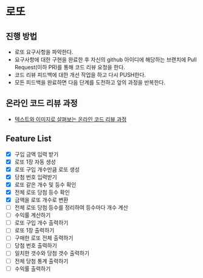 # 로또
## 진행 방법
* 로또 요구사항을 파악한다.
* 요구사항에 대한 구현을 완료한 후 자신의 github 아이디에 해당하는 브랜치에 Pull Request(이하 PR)를 통해 코드 리뷰 요청을 한다.
* 코드 리뷰 피드백에 대한 개선 작업을 하고 다시 PUSH한다.
* 모든 피드백을 완료하면 다음 단계를 도전하고 앞의 과정을 반복한다.

## 온라인 코드 리뷰 과정
* [텍스트와 이미지로 살펴보는 온라인 코드 리뷰 과정](https://github.com/next-step/nextstep-docs/tree/master/codereview)

## Feature List
- [x] 구입 금액 입력 받기
- [x] 로또 1장 자동 생성
- [x] 로또 구입 개수만큼 로또 생성
- [x] 당첨 번호 입력받기
- [x] 로또 같은 개수 및 등수 확인
- [x] 전체 로또 당첨 등수 확인
- [x] 금액을 로또 개수로 변환
- [ ] 전체 로또 당첨 등수를 정리하여 등수마다 개수 계산
- [ ] 수익률 계산하기
- [ ] 로또 구입 개수 출력하기
- [ ] 로또 1장 출력하기
- [ ] 구매한 로또 전체 출력하기
- [ ] 당첨 번호 출력하기
- [ ] 일치한 갯수와 당첨 갯수 출력하기
- [ ] 전체 당첨 통계 출력하기
- [ ] 수익률 출력하기